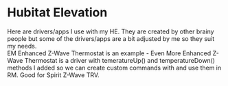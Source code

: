 # Hubitat Elevation
Here are drivers/apps I use with my HE. They are created by other brainy people but some of the drivers/apps are a bit adjusted by me so they suit my needs. <br>
EM Enhanced Z-Wave Thermostat is an example - Even More Enhanced Z-Wave Thermostat is a driver with temeratureUp() and temperatureDown() methods I added so we can create custom commands with and use them in RM. Good for Spirit Z-Wave TRV.
